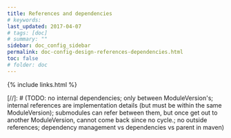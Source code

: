 ```yaml
---
title: References and dependencies
# keywords:
last_updated: 2017-04-07
# tags: [doc]
# summary: ""
sidebar: doc_config_sidebar
permalink: doc-config-design-references-dependencies.html
toc: false
# folder: doc
---
```




{% include links.html %}

[//]: # (TODO: no internal dependencies; only between ModuleVersion's; internal references are implementation details (but must be within the same ModuleVersion); submodules can refer between them, but once get out to another ModuleVersion, cannot come back since no cycle.; no outside references; dependency management vs dependencies vs parent in maven)
